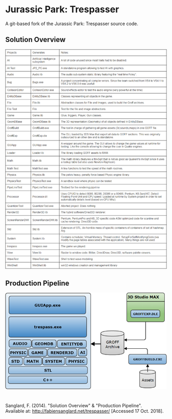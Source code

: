 # Jurassic Park: Trespasser
A git-based fork of the Jurassic Park: Trespasser source code.

## Solution Overview
<p align="center">
  <img src="\images\SolutionOverview.png">
</p>

## Production Pipeline
<p align="center">
  <img src="\images\ProductionPipeline.png">
</p>

#

Sanglard, F. (2014). "Solution Overview" & "Production Pipeline".  
Available at: http://fabiensanglard.net/trespasser/ [Accessed 17 Oct. 2018].